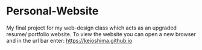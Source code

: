 # Personal-Website

My final project for my web-design class which acts as an upgraded resume/ portfolio website.
To view the website you can open a new browser and in the url bar enter: https://keioshima.github.io

